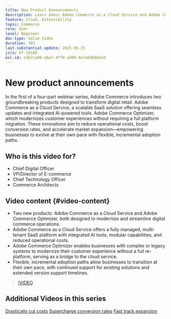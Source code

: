 ```yaml
---
title: New Product Announcements
description: Learn about Adobe Commerce as a Cloud Service and Adobe Commerce Optimizer.
feature: Cloud, Extensibility
topic: Commerce
role: User
level: Beginner
doc-type: Value Video
duration: 783
last-substantial-update: 2025-05-15
jira: KT-18109
exl-id: e3b7ca08-e8a7-4ff0-a408-4e7e0460e5ed
---
```

# New product announcements

In the first of a four-part webinar series, Adobe Commerce introduces two groundbreaking products designed to transform digital retail. Adobe Commerce as a Cloud Service, a scalable SaaS solution offering seamless updates and integrated AI-powered tools.  Adobe Commerce Optimizer, which modernizes customer experiences without requiring a full platform migration. These innovations aim to reduce operational costs, boost conversion rates, and accelerate market expansion—empowering businesses to evolve at their own pace with flexible, incremental adoption paths.

## Who is this video for?

* Chief Digital Officer
* VP/Director of E-commerce 
* Chief Technology Officer
* Commerce Architects 

## Video content {#video-content}

* Two new products: Adobe Commerce as a Cloud Service and Adobe Commerce Optimizer, both designed to modernize and streamline digital commerce operations.
* Adobe Commerce as a Cloud Service offers a fully managed, multi-tenant SaaS platform with integrated AI tools, modular capabilities, and reduced operational costs.
* Adobe Commerce Optimizer enables businesses with complex or legacy systems to modernize their customer experience without a full re-platform, serving as a bridge to the cloud service.
* Flexible, incremental adoption paths allow businesses to transition at their own pace, with continued support for existing solutions and extended version support timelines.

>[!VIDEO](https://video.tv.adobe.com/v/3458484/?learn=on&enablevpops)

## Additional Videos in this series

[Drastically cut costs](./drastically-cut-costs.md) 
[Supercharge conversion rates](./supercharge-conversion-rates.md)
[Fast track expansion](fast-track-expansion.md)
